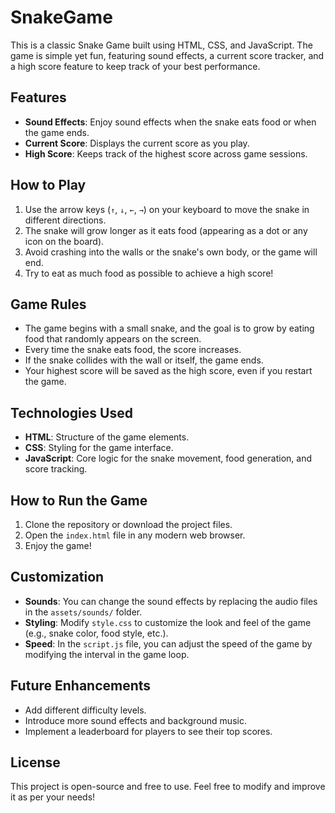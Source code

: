# SnakeGame
This is a classic Snake Game built using HTML, CSS, and JavaScript. The game is simple yet fun, featuring sound effects, a current score tracker, and a high score feature to keep track of your best performance.

## Features
- **Sound Effects**: Enjoy sound effects when the snake eats food or when the game ends.
- **Current Score**: Displays the current score as you play.
- **High Score**: Keeps track of the highest score across game sessions.

## How to Play
1. Use the arrow keys (`↑`, `↓`, `←`, `→`) on your keyboard to move the snake in different directions.
2. The snake will grow longer as it eats food (appearing as a dot or any icon on the board).
3. Avoid crashing into the walls or the snake's own body, or the game will end.
4. Try to eat as much food as possible to achieve a high score!

## Game Rules
- The game begins with a small snake, and the goal is to grow by eating food that randomly appears on the screen.
- Every time the snake eats food, the score increases.
- If the snake collides with the wall or itself, the game ends.
- Your highest score will be saved as the high score, even if you restart the game.

## Technologies Used
- **HTML**: Structure of the game elements.
- **CSS**: Styling for the game interface.
- **JavaScript**: Core logic for the snake movement, food generation, and score tracking.

## How to Run the Game
1. Clone the repository or download the project files.
2. Open the `index.html` file in any modern web browser.
3. Enjoy the game!

## Customization
- **Sounds**: You can change the sound effects by replacing the audio files in the `assets/sounds/` folder.
- **Styling**: Modify `style.css` to customize the look and feel of the game (e.g., snake color, food style, etc.).
- **Speed**: In the `script.js` file, you can adjust the speed of the game by modifying the interval in the game loop.

## Future Enhancements
- Add different difficulty levels.
- Introduce more sound effects and background music.
- Implement a leaderboard for players to see their top scores.

## License
This project is open-source and free to use. Feel free to modify and improve it as per your needs!
